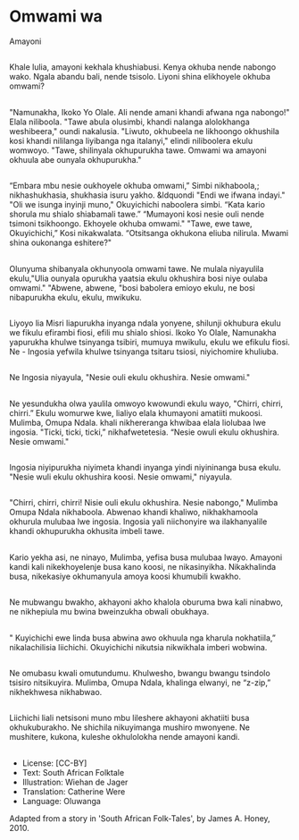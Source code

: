 # Omwami wa
Amayoni

##
Khale lulia, amayoni kekhala
khushiabusi. Kenya okhuba
nende nabongo wako. Ngala
abandu bali, nende tsisolo.
Liyoni shina elikhoyele okhuba
omwami?


##
"Namunakha, Ikoko Yo Olale. Ali
nende amani khandi afwana
nga nabongo!" Elala niliboola.
"Tawe abula olusimbi, khandi
nalanga alolokhanga
weshibeera," oundi nakalusia.
"Liwuto, okhubeela ne
likhoongo okhushila kosi khandi
nililanga liyibanga nga italanyi,"
elindi niliboolera ekulu
womwoyo.
"Tawe, shilinyala okhupurukha
tawe. Omwami wa amayoni
okhuula abe ounyala
okhupurukha."

##
“Embara mbu nesie oukhoyele
okhuba omwami,” Simbi
nikhaboola,;
nikhashukhasia, shukhasia isuru
yakho. &ldquondi "Endi we
ifwana indayi." "Oli we isunga
inyinji muno," Okuyichichi
naboolera simbi. “Kata kario
shorula mu shialo shiabamali
tawe.”
“Mumayoni kosi nesie ouli
nende tsimoni tsikhoongo.
Ekhoyele okhuba omwami."
"Tawe, ewe tawe, Okuyichichi,”
Kosi nikakwalata. “Otsitsanga
okhukona eliuba nilirula. Mwami
shina oukonanga eshitere?"

##
Olunyuma shibanyala
okhunyoola omwami tawe.
Ne mulala niyayulila ekulu,"Ulia
ounyala opurukha yaatsia ekulu
okhushira bosi niye oulaba
omwami."
"Abwene, abwene, "bosi
babolera emioyo ekulu, ne bosi
nibapurukha ekulu, ekulu,
mwikuku.


##
Liyoyo lia Misri liapurukha
inyanga ndala yonyene, shilunji
okhubura ekulu we fikulu
efirambi fiosi, efili mu shialo
shiosi.
Ikoko Yo Olale, Namunakha
yapurukha khulwe tsinyanga
tsibiri, mumuya mwikulu, ekulu
we efikulu fiosi.
Ne - Ingosia yefwila khulwe
tsinyanga tsitaru tsiosi,
niyichomire khuliuba.


##
Ne Ingosia niyayula, "Nesie ouli
ekulu okhushira. Nesie
omwami."


##
Ne yesundukha olwa yaulila
omwoyo kwowundi ekulu wayo,
"Chirri, chirri, chirri.”
Ekulu womurwe kwe, lialiyo
elala khumayoni amatiiti
mukoosi.
Mulimba, Omupa Ndala. khali
nikhereranga khwibaa elala
liolubaa lwe ingosia.
"Ticki, ticki, ticki,”
nikhafwetetesia. “Nesie owuli
ekulu okhushira. Nesie
omwami."


##
Ingosia niyipurukha niyimeta
khandi inyanga yindi
niyininanga busa ekulu. "Nesie
wuli ekulu okhushira koosi.
Nesie omwami," niyayula.


##
"Chirri, chirri, chirri! Nisie ouli
ekulu okhushira. Nesie
nabongo," Mulimba Omupa
Ndala nikhaboola.
Abwenao khandi khaliwo,
nikhakhamoola okhurula
mulubaa lwe ingosia.
Ingosia yali niichonyire wa
ilakhanyalile khandi
okhupurukha okhusita imbeli
tawe.


##
Kario yekha asi, ne ninayo,
Mulimba, yefisa busa mulubaa
lwayo.
Amayoni kandi kali
nikekhoyelenje busa kano koosi,
ne nikasinyikha. Nikakhalinda
busa, nikekasiye okhumanyula
amoya koosi khumubili kwakho.


##
Ne mubwangu bwakho,
akhayoni akho khalola oburuma
bwa kali ninabwo, ne nikhepiula
mu bwina bweinzukha obwali
obukhaya.


##
" Kuyichichi ewe linda busa
abwina awo okhuula nga
kharula nokhatiila,”
nikalachilisia liichichi.
Okuyichichi nikutsia nikwikhala
imberi wobwina.


##
Ne omubasu kwali
omutundumu. Khulwesho,
bwangu bwangu tsindolo tsisiro
nitsikuyira.
Mulimba, Omupa Ndala,
khalinga elwanyi, ne “z-zip,”
nikhekhwesa nikhabwao.


##
Liichichi liali netsisoni muno
mbu lileshere akhayoni akhatiiti
busa okhukuburakho. Ne
shichila nikuyimanga mushiro
mwonyene. Ne mushitere,
kukona, kuleshe okhulolokha
nende amayoni kandi.


##
* License: [CC-BY]
* Text: South African Folktale
* Illustration: Wiehan de Jager
* Translation: Catherine Were
* Language: Oluwanga

Adapted from a story in 'South
African Folk-Tales', by James A.
Honey, 2010.
